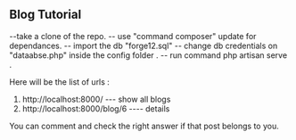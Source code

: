 ## Blog Tutorial

--take a clone of the repo. 
-- use "command composer" update for dependances. 
--  import the db "forge12.sql"
--  change db credentials  on   "dataabse.php" inside the config folder . 
-- run command php artisan serve .


Here will be the list of urls :

1) http://localhost:8000/  --- show all blogs
2) http://localhost:8000/blog/6 ---- details


You can comment and check the right answer if that post belongs to you.
